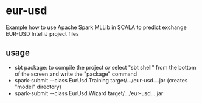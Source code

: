 # eur-usd
Example how to use Apache Spark MLLib in SCALA to predict exchange EUR-USD
IntelliJ project files

## usage
- sbt package: to compile the project *or* select "sbt shell" from the bottom of the screen and write the "package" command
- spark-submit --class EurUsd.Training target/.../eur-usd....jar (creates "model" directory)
- spark-submit --class EurUsd.Wizard target/.../eur-usd....jar
